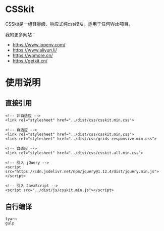 # CSSkit

CSSkit是一组轻量级、响应式纯css模块，适用于任何Web项目。

我的更多网站：
- https://www.iopenv.com/
- https://www.aliyun.li/
- https://wpmore.cn/
- https://getkit.cn/

# 使用说明

## 直接引用

```
<!-- 非自适应 -->
<link rel="stylesheet" href="../dist/css/csskit.min.css">

<!-- 自适应 -->
<link rel="stylesheet" href="../dist/css/csskit.min.css">
<link rel="stylesheet" href="../dist/css/grids-responsive.min.css">

<!-- 自适应 -->
<link rel="stylesheet" href="../dist/css/csskit.all.min.css">

<!-- 引入 jQuery -->
<script src="https://cdn.jsdelivr.net/npm/jquery@1.12.4/dist/jquery.min.js"></script>

<!-- 引入 JavaScript -->
<script src="../dist/js/csskit.min.js"></script>
```

## 自行编译

```
tyarn
gulp
```
